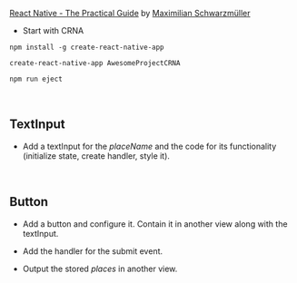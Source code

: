 [React Native - The Practical Guide](https://www.udemy.com/react-native-the-practical-guide/) by [Maximilian Schwarzmüller](https://www.udemy.com/user/maximilian-schwarzmuller/)

* Start with CRNA
```
npm install -g create-react-native-app
```
```
create-react-native-app AwesomeProjectCRNA
```
```
npm run eject
```


&nbsp;
## TextInput

* Add a textInput for the *placeName* and the code for its functionality (initialize state, create handler, style it).



&nbsp;
## Button

* Add a button and configure it. Contain it in another view along with the textInput.

* Add the handler for the submit event.

* Output the stored *places* in another view.
